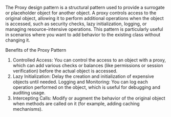 The Proxy design pattern is a structural pattern used to provide a surrogate or placeholder object for another object. A proxy controls access to the original object, allowing it to perform additional operations when the object is accessed, such as security checks, lazy initialization, logging, or managing resource-intensive operations. This pattern is particularly useful in scenarios where you want to add behavior to the existing class without changing it.

Benefits of the Proxy Pattern

1. Controlled Access: You can control the access to an object with a proxy, which can add various checks or balances (like permissions or session verification) before the actual object is accessed.
2. Lazy Initialization: Delay the creation and initialization of expensive objects until needed.
   Logging and Monitoring: You can log each operation performed on the object, which is useful for debugging and auditing usage.
3. Intercepting Calls: Modify or augment the behavior of the original object when methods are called on it (for example, adding caching mechanisms).
